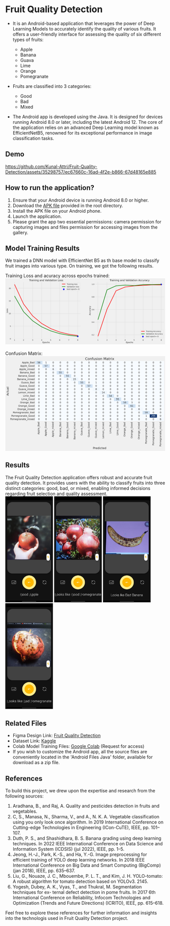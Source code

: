 # Fruit Quality Detection
- It is an Android-based application that leverages the power of Deep Learning Models to accurately identify the quality of various fruits. It offers a user-friendly interface for assessing the quality of six different types of fruits:
	- Apple
	- Banana
	- Guava
	- Lime
	- Orange
	- Pomegranate
- Fruits are classified into 3 categories:
	- Good
	- Bad
	- Mixed

- The Android app is developed using the Java. It is designed for devices running Android 8.0 or later, including the latest Android 12. The core of the application relies on an advanced Deep Learning model known as EfficientNetB5, renowned for its exceptional performance in image classification tasks.

## Demo
https://github.com/Kunal-Attri/Fruit-Quality-Detection/assets/35298757/ec67660c-16ad-4f2e-b866-67d48165e885

## How to run the application?
1. Ensure that your Android device is running Android 8.0 or higher.
2. Download the [APK file](https://media.githubusercontent.com/media/Kunal-Attri/Fruit-Quality-Detection/main/FQD.apk) provided in the root directory.
3. Install the APK file on your Android phone.
4. Launch the application.
5. Please grant the app two essential permissions: camera permission for capturing images and files permission for accessing images from the gallery.

## Model Training Results
We trained a DNN model with EfficientNet B5 as th base model to classify fruit images into various type. On training, we got the following results.
<p>Training Loss and acuracy across epochs trained:<br>
<img src="images/loss_accuracy.png" width=700>
<br><br>
Confusion Matrix:<br>
<img src="images/confusion_matrix.png" width=700></p>

## Results
The Fruit Quality Detection application offers robust and accurate fruit quality detection. It provides users with the ability to classify fruits into three distinct categories: good, bad, or mixed, enabling informed decisions regarding fruit selection and quality assessment.<br>
<img src="images/good_apple.jpg" width=150> <img src="images/good_pomegranate.jpg" width=150> <img src="images/bad_banana.jpg" width=150> <img src="images/bad_pomegranate.jpg" width=150>

## Related Files
- Figma Design Link: [Fruit Quality Detection](https://www.figma.com/file/aqndq21uAoHvwE20UXPsql/Ai-Camera-App-(Community)?type=design&node-id=0%3A1&t=WRRVOR0uBZatYwRx-1)
- Dataset Link: [Kaggle](https://www.kaggle.com/datasets/shashwatwork/fruitnet-indian-fruits-dataset-with-quality)
- Colab Model Training Files: [Google Colab](https://colab.research.google.com/drive/1ILmnlWuZe9N5_qfIGSQdfNox-kMOUJsd?usp=sharing) (Request for access)
- If you wish to customize the Android app, all the source files are conveniently located in the 'Android Files Java' folder, available for download as a zip file.

## References
To build this project, we drew upon the expertise and research from the following sources:
1. Aradhana, B., and Raj, A. Quality and pesticides detection in fruits and vegetables.
2. C, S., Manasa, N., Sharma, V., and A., N. K. A. Vegetable classification using you only
look once algorithm. In 2019 International Conference on Cutting-edge Technologies in
Engineering (ICon-CuTE), IEEE, pp. 101–107.
3. Duth, P. S., and Shashidhara, B. S. Banana grading using deep learning techniques. In
2022 IEEE International Conference on Data Science and Information System (ICDSIS)
(jul 2022), IEEE, pp. 1–5.
4. Jeong, H.-J., Park, K.-S., and Ha, Y.-G. Image preprocessing for efficient training of YOLO
deep learning networks. In 2018 IEEE International Conference on Big Data and Smart
Computing (BigComp) (jan 2018), IEEE, pp. 635–637.
5. Liu, G., Nouaze, J. C., Mbouembe, P. L. T., and Kim, J. H. YOLO-tomato: A robust algorithm
for tomato detection based on YOLOv3. 2145.
6. Yogesh, Dubey, A. K., Vyas, T., and Thukral, M. Segmentation techniques for ex-
ternal defect detection in pome fruits. In 2017 6th International Conference on Reliability,
Infocom Technologies and Optimization (Trends and Future Directions) (ICRITO), IEEE,
pp. 615–618.

Feel free to explore these references for further information and insights into the technologis used in Fruit Quality Detection project.

